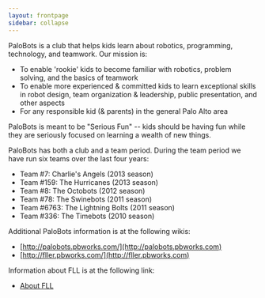 ```yaml
---
layout: frontpage
sidebar: collapse
---
```


PaloBots is a club that helps kids learn about robotics, programming, technology, and teamwork.  Our mission is:

   * To enable 'rookie' kids to become familiar with robotics, problem solving, and the basics of teamwork
   * To enable more experienced & committed kids to learn exceptional skills in robot design, team organization & leadership, public presentation, and other aspects
   * For any responsible kid (& parents) in the general Palo Alto area

PaloBots is meant to be "Serious Fun" -- kids should be having fun while they are seriously focused on learning a wealth of new things.

PaloBots has both a club and a team period.  During the team period we have run six teams over the last four years:

   * Team #7: Charlie's Angels (2013 season)
   * Team #159: The Hurricanes (2013 season)
   * Team #8: The Octobots (2012 season)
   * Team #78: The Swinebots (2011 season)
   * Team #6763: The Lightning Bolts (2011 season)
   * Team #336: The Timebots (2010 season)

Additional PaloBots information is at the following wikis:

   * [http://palobots.pbworks.com/](http://palobots.pbworks.com)
   * [http://fller.pbworks.com/](http://fller.pbworks.com)

Information about FLL is at the following link:

   * [About FLL](/aboutfll)

